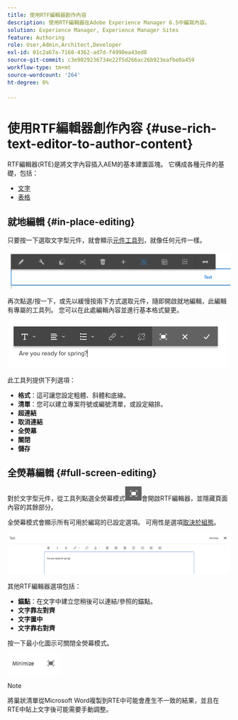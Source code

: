 ```yaml
---
title: 使用RTF編輯器創作內容
description: 使用RTF編輯器在Adobe Experience Manager 6.5中編寫內容。
solution: Experience Manager, Experience Manager Sites
feature: Authoring
role: User,Admin,Architect,Developer
exl-id: 01c2a67a-7168-4362-ad7d-f4990ea43ed8
source-git-commit: c3e9029236734e22f5d266ac26b923eafbe0a459
workflow-type: tm+mt
source-wordcount: '264'
ht-degree: 0%

---
```


# 使用RTF編輯器創作內容 {#use-rich-text-editor-to-author-content}

RTF編輯器(RTE)是將文字內容插入AEM的基本建置區塊。 它構成各種元件的基礎，包括：

* [文字](https://experienceleague.adobe.com/en/docs/experience-manager-core-components/using/wcm-components/text)
* [表格](https://experienceleague.adobe.com/en/docs/experience-manager-core-components/using/wcm-components/text#table)

## 就地編輯 {#in-place-editing}

只要按一下選取文字型元件，就會顯示[元件工具列](/help/sites-authoring/editing-content.md#edit-configure-copy-cut-delete-paste)，就像任何元件一樣。

![screen_shot_2018-03-21at163054](assets/screen_shot_2018-03-21at163054.png)

再次點選/按一下，或先以緩慢按兩下方式選取元件，隨即開啟就地編輯，此編輯有專屬的工具列。 您可以在此處編輯內容並進行基本格式變更。

![screen_shot_2018-03-21at163214](assets/screen_shot_2018-03-21at163214.png)

此工具列提供下列選項：

* **格式**：這可讓您設定粗體、斜體和底線。
* **清單**：您可以建立專案符號或編號清單，或設定縮排。
* **超連結**
* **取消連結**
* **全熒幕**
* **關閉**
* **儲存**

## 全熒幕編輯 {#full-screen-editing}

對於文字型元件，從工具列點選全熒幕模式![全熒幕編輯模式](do-not-localize/screen_shot_2018-03-21at163236.png)會開啟RTF編輯器，並隱藏頁面內容的其餘部分。

全熒幕模式會顯示所有可用於編寫的已設定選項。 可用性是選項[取決於組態](/help/sites-administering/rich-text-editor.md)。

![screen_shot_2018-03-21at163248](assets/screen_shot_2018-03-21at163248.png)

其他RTF編輯器選項包括：

* **錨點**：在文字中建立您稍後可以連結/參照的錨點。
* **文字靠左對齊**
* **文字置中**
* **文字靠右對齊**

按一下最小化圖示可關閉全熒幕模式。

![screen_shot_2018-03-21at163323](assets/screen_shot_2018-03-21at163323.png)

>[!NOTE]
>
>將巢狀清單從Microsoft Word複製到RTE中可能會產生不一致的結果，並且在RTE中貼上文字後可能需要手動調整。
